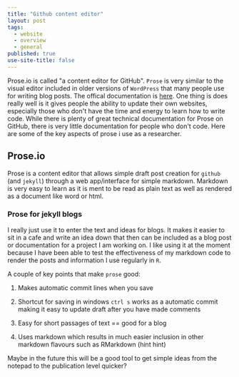 ```yaml
---
title: "Github content editor"
layout: post
tags:
  - website
  - overview
  - general
published: true
use-site-title: false
---
```


Prose.io is called "a content editor for GitHub". `Prose` is very similar to the visual editor included in older versions of `WordPress` that many people use for writing blog posts. The offical documentation is [here](https://www.websbytodd.com/documentation/using-prose/). One thing is does really well is it gives people the ability to update their own websites, especially those who don't have the time and energy to learn how to write code. While there is plenty of great technical documentation for Prose on GitHub, there is very little documentation for people who don't code. Here are some of the key aspects of prose i use as a researcher.

## Prose.io

Prose is a content editor that allows simple draft post creation for `github` (and `jekyll`) through a web app/interface for simple markdown. Markdown is very easy to learn as it is ment to be read as plain text as well as rendered as a document like word or html.

### Prose for jekyll blogs

I really just use it to enter the text and ideas for blogs. It makes it easier to sit in a cafe and write an idea down that then can be included as a blog post or documentation for a project I am working on. I like using it at the moment because I have been able to test the effectiveness of my markdown code to render the posts and information I use regularly in `R`. 

A couple of key points that make `prose` good:

1. Makes automatic commit lines when you save

2. Shortcut for saving in windows `ctrl s` works as a automatic commit making it easy to update draft after you have made comments

3. Easy for short passages of text == good for a blog

4. Uses markdown which results in much easier inclusion in other markdown flavours such as RMarkdown (hint hint)

Maybe in the future this will be a good tool to get simple ideas from the notepad to the publication level quicker?
